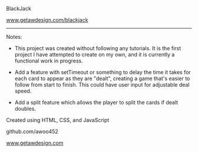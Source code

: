 BlackJack

www.getawdesign.com/blackjack

**********************************************

Notes:

* This project was created without following any tutorials. It is the first project I have attempted to create on my own, and it is currently a functional work in progress.

* Add a feature with setTimeout or something to delay the time it takes for each card to appear as they are "dealt", creating a game that's easier to follow from start to finish. This could have user input for adjustable deal speed.

* Add a split feature which allows the player to split the cards if dealt doubles.

Created using HTML, CSS, and JavaScript

github.com/awoo452

www.getawdesign.com
